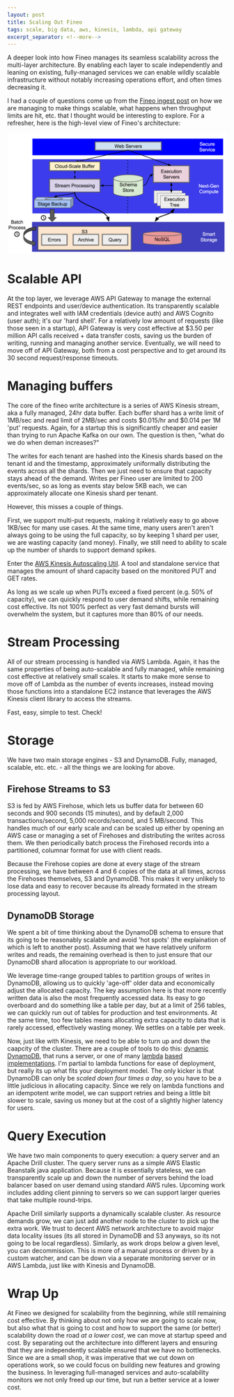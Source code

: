 ```yaml
---
layout: post
title: Scaling Out Fineo
tags: scale, big data, aws, kinesis, lambda, api gateway
excerpt_separator: <!--more-->
---
```


A deeper look into how Fineo manages its seamless scalability across the multi-layer architecture. By enabling each layer to scale independently and leaning on existing, fully-managed services we can enable wildly scalable infrastructure without notably increasing operations effort, and often times decreasing it.
<!-- more -->

I had a couple of questions come up from the [Fineo ingest post] on how we are managing to make things scalable, what happens when throughput limits are hit, etc. that I thought would be interesting to explore. For a refresher, here is the high-level view of Fineo's architecture:

<img src="/images/posts/scaling-out-fineo/highlevel.png">

# Scalable API

At the top layer, we leverage AWS API Gateway to manage the external REST endpoints and user/device authentication. Its transparently scalable and integrates well with IAM credentials (device auth) and AWS Cognito (user auth); it's our 'hard shell'. For a relatively low amount of requests (like those seen in a startup), API Gateway is very cost effective at $3.50 per million API calls received + data transfer costs, saving us the burden of writing, running and managing another service. Eventually, we will need to move off of API Gateway, both from a cost perspective and to get around its 30 second request/response timeouts.

# Managing buffers

The core of the fineo write architecture is a series of AWS Kinesis stream, aka a fully managed, 24hr data buffer. Each buffer shard has a write limit of 1MB/sec and read limit of 2MB/sec and costs $0.015/hr and $0.014 per 1M 'put' requests. Again, for a startup this is significantly cheaper and easier than trying to run Apache Kafka on our own. The question is then, "what do we do when deman increases?"

The writes for each tenant are hashed into the Kinesis shards based on the tenant id and the timestamp, approximately uniformally distributing the events across all the shards. Then we just need to ensure that capacity stays ahead of the demand. Writes per Fineo user are limited to 200 events/sec, so as long as events stay below 5KB each, we can approximately allocate one Kinesis shard per tenant.

However, this misses a couple of things.

First, we support multi-put requests, making it relatively easy to go above 1KB/sec for many use cases. At the same time, many users aren't aren't always going to be using the full capacity, so by keeping 1 shard per user, we are wasting capacity (and money). Finally, we still need to ability to scale up the number of shards to support demand spikes.

Enter the [AWS Kinesis Autoscaling Util]. A tool and standalone service that manages the amount of shard capacity based on the monitored PUT and GET rates.

As long as we scale up when PUTs exceed a fixed percent (e.g. 50% of capacity), we can quickly respond to user demand shifts, while remaining cost effective. Its not 100% perfect as very fast demand bursts will overwhelm the system, but it captures more than 80% of our needs.

# Stream Processing

All of our stream processing is handled via AWS Lambda. Again, it has the same properties of being auto-scalable and fully managed, while remaining cost effective at relatively small scales. It starts to make more sense to move off of Lambda as the number of events increases, instead moving those functions into a standalone EC2 instance that leverages the AWS Kinesis client library to access the streams.

Fast, easy, simple to test. Check!

# Storage

We have two main storage engines - S3 and DynamoDB. Fully, managed, scalable, etc. etc. - all the things we are looking for above.

## Firehose Streams to S3

S3 is fed by AWS Firehose, which lets us buffer data for between 60 seconds and 900 seconds (15 minutes), and by default 2,000 transactions/second, 5,000 records/second, and 5 MB/second. This handles much of our early scale and can be scaled up either by opening an AWS case or managing a set of Firehoses and distributing the writes across them. We then periodically batch process the Firehosed records into a partitioned, columnar format for use with client reads. 

Because the Firehose copies are done at every stage of the stream processing, we have between 4 and 6 copies of the data at all times, across the Firehoses themselves, S3 and DynamoDB. This makes it very unlikely to lose data and easy to recover because its already formated in the stream processing layout.

## DynamoDB Storage

We spent a bit of time thinking about the DynamoDB schema to ensure that its going to be reasonably scalable and avoid 'hot spots' (the explaination of which is left to another post). Assuming that we have relatively uniform writes and reads, the remaining overhead is then to just ensure that our DynamoDB shard allocation is appropriate to our workload.

We leverage time-range grouped tables to partition groups of writes in DynamoDB, allowing us to quickly 'age-off' older data and economically adjust the allocated capacity. The key assumption here is that more recently written data is also the most frequently accessed data. Its easy to go overboard and do something like a table per day, but at a limit of 256 tables, we can quickly run out of tables for production and test environments. At the same time, too few tables means allocating extra capacity to data that is rarely accessed, effectively wasting money. We settles on a table per week.

Now, just like with Kinesis, we need to be able to turn up and down the caapcity of the cluster. There are a couple of tools to do this: [dynamic DynamoDB], that runs a server, or one of many [lambda] [based] [implementations]. I'm partial to lambda functions for ease of deployment, but really its up what fits your deployment model. The only kicker is that DynamoDB can only be _scaled down four times a day_, so you have to be a little judicious in allocating capacity. Since we rely on lambda functions and an idempotent write model, we can support retries and being a little bit slower to scale, saving us money but at the cost of a slightly higher latency for users.

# Query Execution

We have two main components to query execution: a query server and an Apache Drill cluster. The query server runs as a simple AWS Elastic Beanstalk java application. Because it is essentially stateless, we can transparently scale up and down the number of servers behind the load balancer based on user demand using standard AWS rules. Upcoming work includes adding client pinning to servers so we can support larger queries that take multiple round-trips.

Apache Drill similarly supports a dynamically scalable cluster. As resource demands grow, we can just add another node to the cluster to pick up the extra work. We trust to decent AWS network architecture to avoid major data locality issues (its all stored in DynamoDB and S3 anyways, so its not going to be local regardless). Similarly, as work drops below a given level, you can decommission. This is more of a manual process or driven by a custom watcher, and can be down via a separate monitoring server or in AWS Lambda, just like with Kinesis and DynamoDB.

# Wrap Up

At Fineo we designed for scalability from the beginning, while still remaining cost effective. By thinking about not only how we are going to scale now, but also what that is going to cost and how to support the same (or better) scalability down the road _at a lower cost_, we can move at startup speed and cost. By separating out the architecture into different layers and ensuring that they are independently scalable ensured that we have no bottlenecks. Since we are a small shop, it was imperative that we cut down on operations work, so we could focus on building new features and growing the business. In leveraging full-managed services and auto-scalability monitors we not only freed up our time, but run a better service at a lower cost.


[Fineo ingest post]: /2017/05/01/fineo-internals-ingest.mg.html
[AWS Kinesis Autoscaling Util]: https://github.com/awslabs/amazon-kinesis-scaling-utils
[dynamic DynamoDB]: https://aws.amazon.com/blogs/aws/auto-scale-dynamodb-with-dynamic-dynamodb
[lambda]: https://github.com/rockeee/dynamic-dynamodb-lambda
[based]: https://github.com/channl/dynamodb-lambda-autoscale
[implementations]: https://github.com/trek10inc/dynamodb-autoscaling